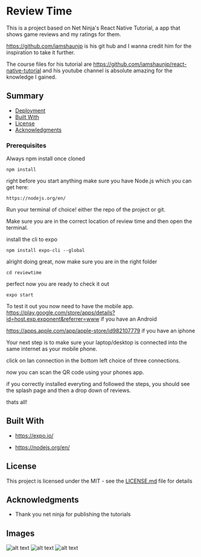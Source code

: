 # Review Time

This is a project based on Net Ninja's React Native Tutorial, a app that shows game reviews and my ratings for them.

https://github.com/iamshaunjp is his git hub and I wanna credit him for the inspiration to take it further. 

The course files for his tutorial are https://github.com/iamshaunjp/react-native-tutorial and his youtube channel is absolute amazing
for the knowledge I gained. 



## Summary

  - [Deployment](#deployment)
  - [Built With](#built-with)
  - [License](#license)
  - [Acknowledgments](#acknowledgments)


### Prerequisites

Always npm install once cloned 

    npm install
    
right before you start anything make sure you have Node.js which you can get here:

    https://nodejs.org/en/

Run your terminal of choice! either the repo of the project or git. 

Make sure you are in the correct location of review time and then open the terminal.

install the cli to expo 

    npm install expo-cli --global
    
alright doing great, now make sure you are in the right folder
     
    cd reviewtime
perfect now you are ready to check it out

    expo start
    
To test it out you now need to have the mobile app. 
https://play.google.com/store/apps/details?id=host.exp.exponent&referrer=www if you have an Android 

https://apps.apple.com/app/apple-store/id982107779 if you have an iphone 

Your next step is to make sure your laptop/desktop is connected into the same internet as your mobile phone.

click on lan connection in the bottom left choice of three connections. 

now you can scan the QR code using your phones app.

if you correctly installed everyting and followed the steps, you should see the splash page and then a drop down of reviews.

thats all! 

## Built With

  - https://expo.io/
  
  - https://nodejs.org/en/


## License

This project is licensed under the MIT - see the [LICENSE.md](LICENSE.md) file for
details

## Acknowledgments

  - Thank you net ninja for publishing the tutorials
  
## Images 

![alt text](https://developerdiaz.dev/img/portfolio-01.jpg)
![alt text](https://developerdiaz.dev/img/portfolio-details.jpg)
![alt text](https://developerdiaz.dev/img/portfolio-details2.jpg)

